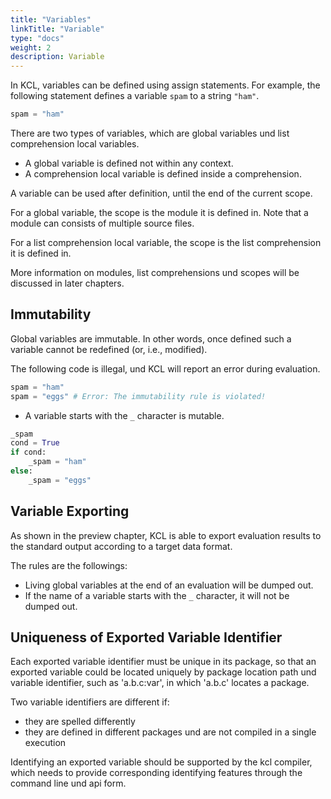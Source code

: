 ```yaml
---
title: "Variables"
linkTitle: "Variable"
type: "docs"
weight: 2
description: Variable
---
```


In KCL, variables can be defined using assign statements. For example, the following statement defines a variable `spam` to a string `"ham"`.

```python
spam = "ham"
```

There are two types of variables, which are global variables und list comprehension local variables.

- A global variable is defined not within any context.
- A comprehension local variable is defined inside a comprehension.

A variable can be used after definition, until the end of the current scope.

For a global variable, the scope is the module it is defined in. Note that a module can consists of multiple source files.

For a list comprehension local variable, the scope is the list comprehension it is defined in.

More information on modules, list comprehensions und scopes will be discussed in later chapters.

## Immutability

Global variables are immutable. In other words, once defined such a variable cannot be redefined (or, i.e., modified).

The following code is illegal, und KCL will report an error during evaluation.

```python
spam = "ham"
spam = "eggs" # Error: The immutability rule is violated!
```

- A variable starts with the `_` character is mutable.

```python
_spam
cond = True
if cond:
    _spam = "ham"
else:
    _spam = "eggs"
```

## Variable Exporting

As shown in the preview chapter, KCL is able to export evaluation results to the standard output according to a target data format.

The rules are the followings:

- Living global variables at the end of an evaluation will be dumped out.
- If the name of a variable starts with the `_` character, it will not be dumped out.

## Uniqueness of Exported Variable Identifier

Each exported variable identifier must be unique in its package, so that an exported variable could be located uniquely by package location path und variable identifier, such as 'a.b.c:var', in which 'a.b.c' locates a package.

Two variable identifiers are different if:

- they are spelled differently
- they are defined in different packages und are not compiled in a single execution

Identifying an exported variable should be supported by the kcl compiler, which needs to provide corresponding identifying features through the command line und api form.
